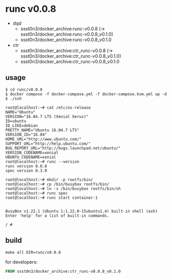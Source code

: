 # runc v0.0.8

* dqd
    * ssst0n3/docker_archive:runc-v0.0.8 (-> ssst0n3/docker_archive:runc-v0.0.8_v0.1.0)
    * ssst0n3/docker_archive:runc-v0.0.8_v0.1.0
* ctr
    * ssst0n3/docker_archive:ctr_runc-v0.0.8 (-> ssst0n3/docker_archive:ctr_runc-v0.0.8_v0.1.0)
    * ssst0n3/docker_archive:ctr_runc-v0.0.8_v0.1.0

## usage

```shell
$ cd runc/v0.0.8
$ docker compose -f docker-compose.yml -f docker-compose.kvm.yml up -d
$ ./ssh
```

```shell
root@localhost:~# cat /etc/os-release 
NAME="Ubuntu"
VERSION="16.04.7 LTS (Xenial Xerus)"
ID=ubuntu
ID_LIKE=debian
PRETTY_NAME="Ubuntu 16.04.7 LTS"
VERSION_ID="16.04"
HOME_URL="http://www.ubuntu.com/"
SUPPORT_URL="http://help.ubuntu.com/"
BUG_REPORT_URL="http://bugs.launchpad.net/ubuntu/"
VERSION_CODENAME=xenial
UBUNTU_CODENAME=xenial
root@localhost:~# runc --version
runc version 0.0.8
spec version 0.3.0
```

```shell
root@localhost:~# mkdir -p rootfs/bin/
root@localhost:~# cp /bin/busybox rootfs/bin/
root@localhost:~# ln -s /bin/busybox rootfs/bin/sh
root@localhost:~# runc spec
root@localhost:~# runc start container-1


BusyBox v1.22.1 (Ubuntu 1:1.22.0-15ubuntu1.4) built-in shell (ash)
Enter 'help' for a list of built-in commands.

/ # 
```

## build

```shell
make all DIR=runc/v0.0.8
```

for developers:

```dockerfile
FROM ssst0n3/docker_archive:ctr_runc-v0.0.8_v0.1.0
```